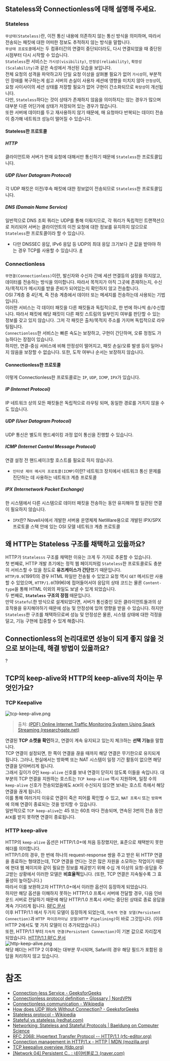 ## Stateless와 Connectionless에 대해 설명해 주세요.
### Stateless
`무상태(Stateless)`란, 이전 통신 내용에 의존하지 않는 통신 방식을 의미하며, 따라서 전송되는 패킷에 대한 어떠한 정보도 추적하지 않는 방식을 말합니다.  
`무상태 프로토콜`에서는 두 컴퓨터간의 연결이 중단되더라도, 다시 연결되었을 때 중단된 시점부터 다시 시작할 수 있습니다.  
`Stateless`한 서비스는 `가시성(visibility)`, `안정성(reliability)`, `확장성(Scalability)`과 같은 속성에서 개선된 모습을 보입니다.  
전체 요청의 성격을 파악하고자 단일 요청 이상을 살펴볼 필요가 없어 `가시성`이, 부분적인 장애를 복구하는게 쉽고 서버의 손실이 사용자 세션에 영향을 미치지 않아 `안정성`이, 요청 사이사이의 세션 상태를 저장할 필요가 없어 구현이 간소화되므로 `확장성`이 개선됩니다.  
다만, `Stateless`하다는 것이 상태가 존재하지 않음을 의미하지는 않는 경우가 많으며 대부분 다른 어딘가에 상태가 저장되어 있는 경우가 많습니다.  
또한 서버에 데이터를 두고 재사용하지 않기 때문에, 매 요청마다 반복되는 데이터 전송이 증가해 네트워크 성능이 떨어질 수 있습니다.  
#### Stateless한 프로토콜
##### HTTP
클라이언트와 서버가 현재 요청에 대해서만 통신하기 때문에 `Stateless`한 프로토콜입니다.
##### UDP (User Datagram Protocol)
각 UDP 패킷은 이전/후속 패킷에 대한 정보없이 전송되므로 `Stateless`한 프로토콜입니다.
##### DNS (Domain Name Service)
일반적으로 DNS 조회 쿼리는 UDP를 통해 이뤄지므로, 각 쿼리가 독립적인 트랜잭션으로 처리되어 서버는 클라이언트의 이전 요청에 대한 정보를 유지하지 않으므로 `Stateless`한 프로토콜이라 할 수 있습니다.  
- 다만 DNSSEC 응답, IPv6 응답 등 UDP의 최대 응답 크기보다 큰 값을 받아야 하는 경우 TCP를 사용할 수 있습니다. [#](https://serverfault.com/questions/404840/when-do-dns-queries-use-tcp-instead-of-udp)
### Connectionless
`무연결(Connectionless)`이란, 발신자와 수신자 간에 세션 연결등의 설정을 하지않고, 데이터를 전송하는 방식을 의미합니다. 따라서 목적지가 아직 그곳에 존재하는지, 수신자/목적지가 메시지를 받을 준비가 되어있는지 확인하지 않고 전송합니다.  
OSI 7계층 중 4단계, 즉 전송 계층에서 데이터 또는 메세지를 전송하는데 사용되는 기법입니다.  
이러한 서비스는 각 데이터 패킷을 다른 패킷들과 독립적으로, 한 번에 하나씩 송/수신합니다. 따라서 패킷에 해당 패킷이 다른 패킷 스트림의 일부인지 여부를 판단할 수 있는 정보를 갖고 있지 않습니다. 그저 각 패킷은 출처/목적지 주소를 가지며 독립적으로 라우팅됩니다.  
`Connectionless`한 서비스는 빠른 속도는 보장하고, 구현이 간단하며, 오류 정정도 가능하다는 장점이 있습니다.  
하지만, 연결-중심 서비스에 비해 안정성이 떨어지고, 패킷 손실/오류 발생 등이 일어나지 않음을 보장할 수 없습니다. 또한, 도착 여부나 순서는 보장하지 않습니다.  
#### Connectionless한 프로토콜
이렇게 Connectionless한 프로토콜로는 `IP`, `UDP`, `ICMP`, `IPX`가 있습니다.
##### IP (Internet Protocol)
IP 네트워크 상의 모든 패킷들은 독립적으로 라우팅 되며, 동일한 경로를 거치지 않을 수도 있습니다.
##### UDP (User Datagram Protocol)
UDP 통신은 별도의 핸드셰이킹 과정 없이 통신을 진행할 수 있습니다.
##### ICMP (Internet Control Message Protocol)
연결 설정 전 핸드셰이크할 호스트를 필요로 하지 않습니다.
- `인터넷 제어 메시지 프로토콜(ICMP)`이란? 네트워크 장치에서 네트워크 통신 문제를 진단하는 데 사용하는 네트워크 계층 프로토콜
##### IPX (Internetwork Packet Exchange)
한 시스템에서 다른 시스템으로 데이터 패킷을 전송하는 동안 유지해야 할 일관된 연결이 필요하지 않습니다.
- `IPX`란? Novell사에서 개발한 서버용 운영체제 NetWare용으로 개발된 IPX/SPX 프로토콜 스택 안에 있는 OSI 모델 네트워크 계층 프로토콜
## 왜 HTTP는 Stateless 구조를 채택하고 있을까요?
HTTP가 `Statelesss` 구조를 채택한 이유는 크게 두 가지로 추론할 수 있습니다.  
첫 번째로, HTTP 개발 초기에는 정적 웹 페이지처럼 `Stateless`한 프로토콜로도 충분히 서비스할 수 있을 정도로 **유즈케이스가 간단**했기 때문입니다.  
`HTTP/0.9`(1991)의 경우 HTML 파일만 전송될 수 있었고 요청 역시 `GET` 메서드만 사용할 수 있었으며, `HTTP/1.0`(1996)에 접어들어서야 응답의 상태 코드는 물론 `Content-type`을 통해 HTML 이외의 파일도 보낼 수 있게 되었습니다.  
두 번째로, **`Stateless` 구조의 장점** 때문입니다.  
만약 `Stateful`한 방식으로 설계되었다면, 서버가 통신중인 모든 클라이언트들과의 상호작용을 유지해야하기 때문에 성능 및 안정성에 있어 영향을 받을 수 있습니다.   하지만 `Stateless`한 구조를 채택하므로써 성능 및 안정성은 물론, 시스템 상태에 대한 걱정을 덜고, 기능 구현에 집중할 수 있게 해줍니다.  
## Connectionless의 논리대로면 성능이 되게 좋지 않을 것으로 보이는데, 해결 방법이 있을까요?
?
## TCP의 keep-alive와 HTTP의 keep-alive의 차이는 무엇인가요?
### TCP Keepalive
![tcp-keep-alive.png](tcp-keep-alive.png)
> 출처: [(PDF) Online Internet Traffic Monitoring System Using Spark Streaming (researchgate.net)](https://www.researchgate.net/publication/323491808_Online_Internet_traffic_monitoring_system_using_spark_streaming)

연결된 **TCP 소켓을 확인**하고, 연결이 계속 유지되고 있는지 체크하는 **선택 기능**을 말합니다.  
TCP 연결이 설정되면, 한 쪽이 연결을 끊을 때까지 해당 연결은 무기한으로 유지되게 됩니다. 그러나, 현실에서는 방화벽 또는 NAT 시스템이 일정 기간 활동이 없으면 해당 연결을 닫아버리게 됩니다.  
그래서 길이가 0인 `keep-alive` 신호를 보내 연결이 닫히지 않도록 이들을 속입니다.
대부분의 TCP 연결을 지원하는 호스트는 `TCP keep-alive` 역시 지원하며, 일정 수의 `keep-alive` 신호가 전송되었음에도 `ACK`이 수신되지 않으면 보내는 호스트 측에서 해당 연결을 끊게 됩니다.  
이를 통해 여러가지 이유로 연결이 죽은 피어를 확인할 수 있고, `NAT 프록시` 또는 `방화벽`에 의해 연결이 종료되는 것을 방지할 수 있습니다.  
일반적으로 `TCP keep-alive`는 45 또는 60초 마다 전송되며, 연속된 3번의 전송 동안 `ACK`를 받지 못하면 연결이 종료됩니다.  
### HTTP keep-alive
HTTP의 `keep-alive` 옵션은 HTTP/1.0+에 처음 등장했지만, 표준으로 채택받지 못한 헤더를 의미합니다.  
HTTP/1.0의 경우, 한 번에 하나의 request-response 쌍을 주고 받은 뒤 HTTP 연결을 종료하는 형태였는데, TCP 연결을 연다는 것은 많은 자원을 소모하는 작업이기 때문에 현대 웹 페이지와 같이 필요한 정보를 제공받기 위해 수십 개 이상의 요청-응답을 주고받는 상황에서 이러한 모델은 **비효율적**입니다. (또한, TCP 연결은 지속될수록 그 효율성이 높아집니다.)  
따라서 이를 보완하고자 HTTP/1.0+에서 이러한 옵션이 등장하게 되었습니다.  
하지만 해당 옵션을 이해하지 못하는 HTTP/1.0 프록시 서버에 전달할 경우, 다음 인바운드 서버로 전달하기 때문에 해당 HTTP/1.0 프록시 서버는 중단된 상태로 종료 응답을 계속 기다리게 됩니다. [RFC 문서](https://www.rfc-editor.org/rfc/rfc2068#section-19.7.1)  
이후 HTTP/1.1 에서 두가지 모델이 등장하게 되었는데, `지속적 연결 모델(Persistent Connection)`과 `HTTP 파이프라이닝 모델(HTTP Pipelining)`이 바로 그것입니다. (이후 HTTP 2에서도 몇 가지 모델이 더 추가되었습니다.)  
또한, HTTP/1.1 부터 `지속적 연결(Persistent Connection)`이 기본 값으로 자리잡게 되었습니다. [HTTP/1.1 RFC 문서](https://www.rfc-editor.org/rfc/rfc2616#section-8.1.2)  
![http-keep-alive.png](http-keep-alive.png)  
해당 헤더는 HTTP 2 이후에는 대부분 무시되며, Safari의 경우 해당 필드가 포함된 응답을 처리하지 않고 있습니다.
# 참조
- [Connection-less Service - GeeksforGeeks](https://www.geeksforgeeks.org/connection-less-service/)
- [Connectionless protocol definition – Glossary | NordVPN](https://nordvpn.com/ko/cybersecurity/glossary/connectionless-protocol/)
- [Connectionless communication - Wikipedia](https://en.wikipedia.org/wiki/Connectionless_communication)
- [How does UDP Work Without Connection? - GeeksforGeeks](https://www.geeksforgeeks.org/how-does-udp-work-without-connection/)
- [Stateless protocol - Wikipedia](https://en.wikipedia.org/wiki/Stateless_protocol)
- [Stateful vs stateless (redhat.com)](https://www.redhat.com/en/topics/cloud-native-apps/stateful-vs-stateless)
- [Networking: Stateless and Stateful Protocols | Baeldung on Computer Science](https://www.baeldung.com/cs/networking-stateless-stateful-protocols)
- [RFC 2068: Hypertext Transfer Protocol -- HTTP/1.1 (rfc-editor.org)](https://www.rfc-editor.org/rfc/rfc2068#section-19.7.1)
- [Connection management in HTTP/1.x - HTTP | MDN (mozilla.org)](https://developer.mozilla.org/en-US/docs/Web/HTTP/Connection_management_in_HTTP_1.x)
- [TCP keepalive overview (tldp.org)](https://tldp.org/HOWTO/TCP-Keepalive-HOWTO/overview.html)
- [[Network 04] Persistent C.. : 네이버블로그 (naver.com)](https://blog.naver.com/whdgml1996/222153047879)